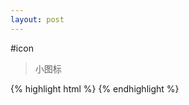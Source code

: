 ```yaml
---
layout: post
---
```


#icon

> 小图标

<div class='article-demo'>
    {% highlight html %}
    <span class="icon icon-asterisk"></span>
    <span class="icon icon-plus"></span>
    <span class="icon icon-euro"></span>
    <span class="icon icon-minus"></span>
    <span class="icon icon-cloud"></span>
    <span class="icon icon-envelope"></span>
    <span class="icon icon-pencil"></span>
    <span class="icon icon-glass"></span>
    <span class="icon icon-music"></span>
    <span class="icon icon-search"></span>
    <span class="icon icon-heart"></span>
    <span class="icon icon-star"></span>
    <span class="icon icon-star-empty"></span>
    <span class="icon icon-user"></span>
    <span class="icon icon-film"></span>
    <span class="icon icon-th-large"></span>
    <span class="icon icon-th"></span>
    <span class="icon icon-th-list"></span>
    <span class="icon icon-ok"></span>
    <span class="icon icon-remove"></span>
    <span class="icon icon-zoom-in"></span>
    <span class="icon icon-zoom-out"></span>
    <span class="icon icon-off"></span>
    <span class="icon icon-signal"></span>
    <span class="icon icon-cog"></span>
    <span class="icon icon-trash"></span>
    <span class="icon icon-home"></span>
    <span class="icon icon-file"></span>
    <span class="icon icon-time"></span>
    <span class="icon icon-road"></span>
    <span class="icon icon-download-alt"></span>
    <span class="icon icon-download"></span>
    <span class="icon icon-upload"></span>
    <span class="icon icon-inbox"></span>
    <span class="icon icon-play-circle"></span>
    <span class="icon icon-repeat"></span>
    <span class="icon icon-refresh"></span>
    <span class="icon icon-list-alt"></span>
    <span class="icon icon-lock"></span>
    <span class="icon icon-flag"></span>
    <span class="icon icon-headphones"></span>
    <span class="icon icon-volume-off"></span>
    <span class="icon icon-volume-down"></span>
    <span class="icon icon-volume-up"></span>
    <span class="icon icon-qrcode"></span>
    <span class="icon icon-barcode"></span>
    <span class="icon icon-tag"></span>
    <span class="icon icon-tags"></span>
    <span class="icon icon-book"></span>
    <span class="icon icon-bookmark"></span>
    <span class="icon icon-print"></span>
    <span class="icon icon-camera"></span>
    <span class="icon icon-font"></span>
    <span class="icon icon-bold"></span>
    <span class="icon icon-italic"></span>
    <span class="icon icon-text-height"></span>
    <span class="icon icon-text-width"></span>
    <span class="icon icon-align-left"></span>
    <span class="icon icon-align-center"></span>
    <span class="icon icon-align-right"></span>
    <span class="icon icon-align-justify"></span>
    <span class="icon icon-list"></span>
    <span class="icon icon-indent-left"></span>
    <span class="icon icon-indent-right"></span>
    <span class="icon icon-facetime-video"></span>
    <span class="icon icon-picture"></span>
    <span class="icon icon-map-marker"></span>
    <span class="icon icon-adjust"></span>
    <span class="icon icon-tint"></span>
    <span class="icon icon-edit"></span>
    <span class="icon icon-share"></span>
    <span class="icon icon-check"></span>
    <span class="icon icon-move"></span>
    <span class="icon icon-step-backward"></span>
    <span class="icon icon-fast-backward"></span>
    <span class="icon icon-backward"></span>
    <span class="icon icon-play"></span>
    <span class="icon icon-pause"></span>
    <span class="icon icon-stop"></span>
    <span class="icon icon-forward"></span>
    <span class="icon icon-fast-forward"></span>
    <span class="icon icon-step-forward"></span>
    <span class="icon icon-eject"></span>
    <span class="icon icon-chevron-left"></span>
    <span class="icon icon-chevron-right"></span>
    <span class="icon icon-plus-sign"></span>
    <span class="icon icon-minus-sign"></span>
    <span class="icon icon-remove-sign"></span>
    <span class="icon icon-ok-sign"></span>
    <span class="icon icon-question-sign"></span>
    <span class="icon icon-info-sign"></span>
    <span class="icon icon-screenshot"></span>
    <span class="icon icon-remove-circle"></span>
    <span class="icon icon-ok-circle"></span>
    <span class="icon icon-ban-circle"></span>
    <span class="icon icon-arrow-left"></span>
    <span class="icon icon-arrow-right"></span>
    <span class="icon icon-arrow-up"></span>
    <span class="icon icon-arrow-down"></span>
    <span class="icon icon-share-alt"></span>
    <span class="icon icon-resize-full"></span>
    <span class="icon icon-resize-small"></span>
    <span class="icon icon-exclamation-sign"></span>
    <span class="icon icon-gift"></span>
    <span class="icon icon-leaf"></span>
    <span class="icon icon-fire"></span>
    <span class="icon icon-eye-open"></span>
    <span class="icon icon-eye-close"></span>
    <span class="icon icon-warning-sign"></span>
    <span class="icon icon-plane"></span>
    <span class="icon icon-calendar"></span>
    <span class="icon icon-random"></span>
    <span class="icon icon-comment"></span>
    <span class="icon icon-magnet"></span>
    <span class="icon icon-chevron-up"></span>
    <span class="icon icon-chevron-down"></span>
    <span class="icon icon-retweet"></span>
    <span class="icon icon-shopping-cart"></span>
    <span class="icon icon-folder-close"></span>
    <span class="icon icon-folder-open"></span>
    <span class="icon icon-resize-vertical"></span>
    <span class="icon icon-resize-horizontal"></span>
    <span class="icon icon-hdd"></span>
    <span class="icon icon-bullhorn"></span>
    <span class="icon icon-bell"></span>
    <span class="icon icon-certificate"></span>
    <span class="icon icon-thumbs-up"></span>
    <span class="icon icon-thumbs-down"></span>
    <span class="icon icon-hand-right"></span>
    <span class="icon icon-hand-left"></span>
    <span class="icon icon-hand-up"></span>
    <span class="icon icon-hand-down"></span>
    <span class="icon icon-circle-arrow-right"></span>
    <span class="icon icon-circle-arrow-left"></span>
    <span class="icon icon-circle-arrow-up"></span>
    <span class="icon icon-circle-arrow-down"></span>
    <span class="icon icon-globe"></span>
    <span class="icon icon-wrench"></span>
    <span class="icon icon-tasks"></span>
    <span class="icon icon-filter"></span>
    <span class="icon icon-briefcase"></span>
    <span class="icon icon-fullscreen"></span>
    <span class="icon icon-dashboard"></span>
    <span class="icon icon-paperclip"></span>
    <span class="icon icon-heart-empty"></span>
    <span class="icon icon-link"></span>
    <span class="icon icon-phone"></span>
    <span class="icon icon-pushpin"></span>
    <span class="icon icon-usd"></span>
    <span class="icon icon-gbp"></span>
    <span class="icon icon-sort"></span>
    <span class="icon icon-sort-by-alphabet"></span>
    <span class="icon icon-sort-by-alphabet-alt"></span>
    <span class="icon icon-sort-by-order"></span>
    <span class="icon icon-sort-by-order-alt"></span>
    <span class="icon icon-sort-by-attributes"></span>
    <span class="icon icon-sort-by-attributes-alt"></span>
    <span class="icon icon-unchecked"></span>
    <span class="icon icon-expand"></span>
    <span class="icon icon-collapse-down"></span>
    <span class="icon icon-collapse-up"></span>
    <span class="icon icon-log-in"></span>
    <span class="icon icon-flash"></span>
    <span class="icon icon-log-out"></span>
    <span class="icon icon-new-window"></span>
    <span class="icon icon-record"></span>
    <span class="icon icon-save"></span>
    <span class="icon icon-open"></span>
    <span class="icon icon-saved"></span>
    <span class="icon icon-import"></span>
    <span class="icon icon-export"></span>
    <span class="icon icon-send"></span>
    <span class="icon icon-floppy-disk"></span>
    <span class="icon icon-floppy-saved"></span>
    <span class="icon icon-floppy-remove"></span>
    <span class="icon icon-floppy-save"></span>
    <span class="icon icon-floppy-open"></span>
    <span class="icon icon-credit-card"></span>
    <span class="icon icon-transfer"></span>
    <span class="icon icon-cutlery"></span>
    <span class="icon icon-header"></span>
    <span class="icon icon-compressed"></span>
    <span class="icon icon-earphone"></span>
    <span class="icon icon-phone-alt"></span>
    <span class="icon icon-tower"></span>
    <span class="icon icon-stats"></span>
    <span class="icon icon-sd-video"></span>
    <span class="icon icon-hd-video"></span>
    <span class="icon icon-subtitles"></span>
    <span class="icon icon-sound-stereo"></span>
    <span class="icon icon-sound-dolby"></span>
    <span class="icon icon-sound-5-1"></span>
    <span class="icon icon-sound-6-1"></span>
    <span class="icon icon-sound-7-1"></span>
    <span class="icon icon-copyright-mark"></span>
    <span class="icon icon-registration-mark"></span>
    <span class="icon icon-cloud-download"></span>
    <span class="icon icon-cloud-upload"></span>
    <span class="icon icon-tree-conifer"></span>
    <span class="icon icon-tree-deciduous"></span>
    {% endhighlight %}
</div>



